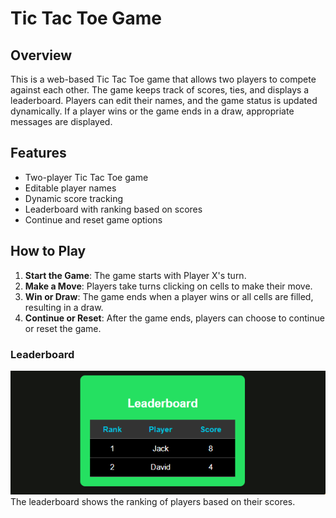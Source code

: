 # Tic Tac Toe Game

## Overview
This is a web-based Tic Tac Toe game that allows two players to compete against each other. The game keeps track of scores, ties, and displays a leaderboard. Players can edit their names, and the game status is updated dynamically. If a player wins or the game ends in a draw, appropriate messages are displayed.

## Features
- Two-player Tic Tac Toe game
- Editable player names
- Dynamic score tracking
- Leaderboard with ranking based on scores
- Continue and reset game options

## How to Play
1. **Start the Game**: The game starts with Player X's turn.
2. **Make a Move**: Players take turns clicking on cells to make their move.
3. **Win or Draw**: The game ends when a player wins or all cells are filled, resulting in a draw.
4. **Continue or Reset**: After the game ends, players can choose to continue or reset the game.

### Leaderboard
![Leaderboard](./A3_screenshot/LeaderBoard.png)
The leaderboard shows the ranking of players based on their scores.
